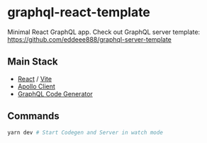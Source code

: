 # graphql-react-template

Minimal React GraphQL app.
Check out GraphQL server template: https://github.com/eddeee888/graphql-server-template

## Main Stack

- [React](https://react.dev/) / [Vite](https://vite.dev/)
- [Apollo Client](https://www.apollographql.com/docs/react)
- [GraphQL Code Generator](https://github.com/dotansimha/graphql-code-generator)

## Commands

```bash
yarn dev # Start Codegen and Server in watch mode
```
